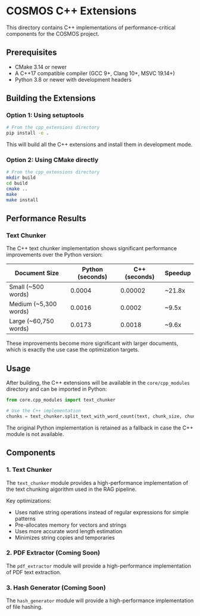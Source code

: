 # COSMOS C++ Extensions

This directory contains C++ implementations of performance-critical components for the COSMOS project.

## Prerequisites

- CMake 3.14 or newer
- A C++17 compatible compiler (GCC 9+, Clang 10+, MSVC 19.14+)
- Python 3.8 or newer with development headers

## Building the Extensions

### Option 1: Using setuptools

```bash
# From the cpp_extensions directory
pip install -e .
```

This will build all the C++ extensions and install them in development mode.

### Option 2: Using CMake directly

```bash
# From the cpp_extensions directory
mkdir build
cd build
cmake ..
make
make install
```

## Performance Results

### Text Chunker

The C++ text chunker implementation shows significant performance improvements over the Python version:

| Document Size | Python (seconds) | C++ (seconds) | Speedup |
|---------------|------------------|---------------|---------|
| Small (~500 words)   | 0.0004           | 0.00002        | ~21.8x   |
| Medium (~5,300 words) | 0.0016          | 0.0002        | ~9.5x    |
| Large (~60,750 words) | 0.0173          | 0.0018        | ~9.6x    |

These improvements become more significant with larger documents, which is exactly the use case the optimization targets.

## Usage

After building, the C++ extensions will be available in the `core/cpp_modules` directory and can be imported in Python:

```python
from core.cpp_modules import text_chunker

# Use the C++ implementation
chunks = text_chunker.split_text_with_word_count(text, chunk_size, chunk_overlap)
```

The original Python implementation is retained as a fallback in case the C++ module is not available.

## Components

### 1. Text Chunker

The `text_chunker` module provides a high-performance implementation of the text chunking algorithm used in the RAG pipeline.

Key optimizations:
- Uses native string operations instead of regular expressions for simple patterns
- Pre-allocates memory for vectors and strings
- Uses more accurate word length estimation
- Minimizes string copies and temporaries

### 2. PDF Extractor (Coming Soon)

The `pdf_extractor` module will provide a high-performance implementation of PDF text extraction.

### 3. Hash Generator (Coming Soon)

The `hash_generator` module will provide a high-performance implementation of file hashing. 